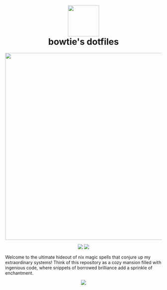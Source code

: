 <h1 align="center">
  <img src="https://camo.githubusercontent.com/8c73ac68e6db84a5c58eef328946ba571a92829b3baaa155b7ca5b3521388cc9/68747470733a2f2f692e696d6775722e636f6d2f367146436c41312e706e67" width="100px" /> <br>bowtie's dotfiles</h1>
  <p align="center">
  <img src="https://raw.githubusercontent.com/catppuccin/catppuccin/main/assets/palette/macchiato.png" width="600px" /> </p>
  
<p align="center">
    <a href="https://nixos.org/">
        <img src="https://img.shields.io/badge/NixOS-unstable-informational.svg?style=for-the-badge&logo=nixos&color=F2CDCD&logoColor=D9E0EE&labelColor=302D41"></a>
    <a href="https://nixos-and-flakes.thiscute.world/">
        <img src="https://img.shields.io/static/v1?label=Nix Flakes&message=learning&style=for-the-badge&logo=nixos&color=DDB6F2&logoColor=D9E0EE&labelColor=302D41"></a>
</p>
<p>Welcome to the ultimate hideout of nix magic spells that conjure up my extraordinary systems! Think of this repository as a cozy mansion filled with ingenious code, where snippets of borrowed brilliance add a sprinkle of enchantment.<p>
<p align="center"><img src="https://raw.githubusercontent.com/catppuccin/catppuccin/main/assets/footers/gray0_ctp_on_line.png" /></p>
